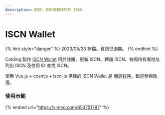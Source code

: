 ```yaml
---
description: 創建、更新或轉移你的 ISCN
---
```


# ISCN Wallet

{% hint style="danger" %}
2023/05/23 存檔。資訊已過期。
{% endhint %}

Catding 製作 [ISCN Wallet](http://iscn.catding.tw/) 用於註冊、更新 ISCN、轉讓 ISCN、依照持有者地址列出 ISCN 及依照 ID 查找 ISCN。

使用 Vue.js + cosmjs + iscn-js 構建的 ISCN Wallet 是 [開源程序](https://github.com/catdingding/iscn-wallet)，歡迎參與改進。

### 使用示範

{% embed url="https://vimeo.com/653751797" %}
